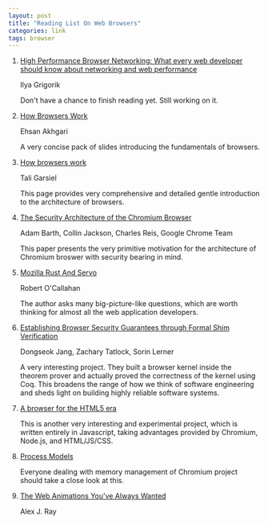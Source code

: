 ```yaml
---
layout: post
title: "Reading List On Web Browsers"
categories: link
tags: browser
---
```


1. [High Performance Browser Networking: What every web developer should know about networking and web performance](http://astore.amazon.com/possiboutpos-20/detail/1449344763)

    Ilya Grigorik

    Don't have a chance to finish reading yet. Still working on it.

1. [How Browsers Work](http://ehsan.github.io/how-browsers-work/#1)

    Ehsan Akhgari

    A very concise pack of slides introducing the fundamentals of browsers.

1. [How browsers work](http://taligarsiel.com/Projects/howbrowserswork1.htm)

    Tali Garsiel

    This page provides very comprehensive and detailed gentle introduction to the architecture of browsers.

1. [The Security Architecture of the Chromium Browser](http://seclab.stanford.edu/websec/chromium/chromium-security-architecture.pdf)

    Adam Barth, Collin Jackson, Charles Reis, Google Chrome Team

    This paper presents the very primitive motivation for the architecture of Chromium broswer with security bearing in mind.

1. [Mozilla Rust And Servo](http://people.mozilla.org/~roc/Samsung/MozillaRustAndServo.pdf)

    Robert O'Callahan

    The author asks many big-picture-like questions, which are worth thinking for almost all the web application developers.

1. [Establishing Browser Security Guarantees through Formal Shim Verification](http://goto.ucsd.edu/quark/usenix12.pdf)

    Dongseok Jang, Zachary Tatlock, Sorin Lerner

    A very interesting project. They built a browser kernel inside the theorem prover and actually proved the correctness of the kernel using Coq. This broadens the range of how we think of software engineering and sheds light on building highly reliable software systems.

1. [A browser for the HTML5 era](http://breach.cc/)

    This is another very interesting and experimental project, which is written entirely in Javascript, taking advantages provided by Chromium, Node.js, and HTML/JS/CSS.

1. [Process Models](http://dev.chromium.org/developers/design-documents/process-models)

    Everyone dealing with memory management of Chromium project should take a close look at this.

1. [The Web Animations You've Always Wanted](http://alexjray.com/post/the_web_animations_you_have_always_wanted/)

   Alex J. Ray
